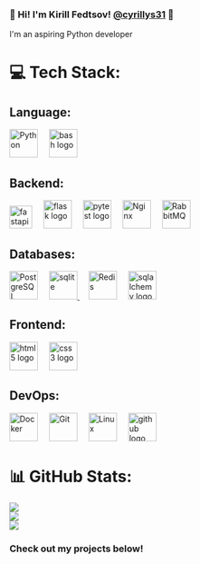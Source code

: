 ### 💫 Hi! I'm Kirill Fedtsov! [@cyrillys31](https://t.me/cyrillus31) 👋
I'm an aspiring Python developer  

# 💻 Tech Stack:

## Language:
<div align="left">
	<a href="https://www.python.org/" target="_blank"><img src="https://profilinator.rishav.dev/skills-assets/python-original.svg" alt="Python" height="50" /></a>  
	<img width="12" />  
	<img src="https://skillicons.dev/icons?i=bash" height="50" alt="bash logo"  />
</div>

###

## Backend:

<div align="left">
  <img src="https://cdn.simpleicons.org/fastapi/009688" height="40" alt="fastapi logo"  />
  <img width="12" />
  <img src="https://skillicons.dev/icons?i=flask" height="50" alt="flask logo"  />
  <img width="12" />
  <img src="https://cdn.jsdelivr.net/gh/devicons/devicon/icons/pytest/pytest-original.svg" height="50" alt="pytest logo"  />
  <img width="12" />
  <a href="https://www.nginx.com/"><img src="https://profilinator.rishav.dev/skills-assets/nginx-original.svg" alt="Nginx" height="50" /></a> 
  <img width="12" />
  <a href="https://www.rabbitmq.com/" target="_blank"><img src="https://profilinator.rishav.dev/skills-assets/rabbitmq-icon.svg" alt="RabbitMQ" height="50" /></a>  
</div>


## Databases:
<div align='left'>
  <a href="https://www.postgresql.org/" target="_blank"><img src="https://profilinator.rishav.dev/skills-assets/postgresql-original-wordmark.svg" alt="PostgreSQL" height="50" /></a>  
  <img width="12" />
  <a href="https://www.sqlite.org/" target="_blank" rel="noreferrer"> <img src="https://www.vectorlogo.zone/logos/sqlite/sqlite-icon.svg" alt="sqlite" height="50"/> </a>
  <img width="12" />
  <a href="https://redis.io/" target="_blank"><img src="https://profilinator.rishav.dev/skills-assets/redis-original-wordmark.svg" alt="Redis" height="50" /></a>
  <img width="12" />
  <img src="https://cdn.jsdelivr.net/gh/devicons/devicon/icons/sqlalchemy/sqlalchemy-original.svg" height="50" alt="sqlalchemy logo"  />
  <img width="12" />
</div>

## Frontend:
<div align="left">
  <img src="https://cdn.jsdelivr.net/gh/devicons/devicon/icons/html5/html5-original.svg" height="50" alt="html5 logo"  />
  <img width="12" />
  <img src="https://cdn.jsdelivr.net/gh/devicons/devicon/icons/css3/css3-original.svg" height="50" alt="css3 logo"  />
</div>

## DevOps:
<div align="left">
  <a href="https://www.docker.com/" target="_blank"><img src="https://profilinator.rishav.dev/skills-assets/docker-original-wordmark.svg" alt="Docker" height="50" /></a>
  <img width="12" />
  <a href="https://github.com/" target="_blank"><img  src="https://profilinator.rishav.dev/skills-assets/git-scm-icon.svg" alt="Git" height="50" /></a>
  <img width="12" />  
  <a href="https://www.linux.org/" target="_blank"><img src="https://profilinator.rishav.dev/skills-assets/linux-original.svg" alt="Linux" height="50" /></a>
  <img width="12" />  
  <img src="https://skillicons.dev/icons?i=github" height="50" alt="github logo"  />
  
</div>

###
# 📊 GitHub Stats:
![](https://github-readme-stats.vercel.app/api?username=cyrillus31&theme=shades-of-purple&hide_border=true&include_all_commits=false&count_private=false)<br/>
![](https://github-readme-streak-stats.herokuapp.com/?user=cyrillus31&theme=shades-of-purple&hide_border=true)<br/>
![](https://github-readme-stats.vercel.app/api/top-langs/?username=cyrillus31&theme=shades-of-purple&hide_border=true&include_all_commits=false&count_private=false&layout=compact)

### Check out my projects below! 
<!--
**cyrillus31/cyrillus31** is a ✨ _special_ ✨ repository because its `README.md` (this file) appears on your GitHub profile.

Here are some ideas to get you started:

- 🔭 I’m currently working on ...
- 🌱 I’m currently learning ...
- 👯 I’m looking to collaborate on ...
- 🤔 I’m looking for help with ...
- 💬 Ask me about ...
- 📫 How to reach me: ...
- 😄 Pronouns: ...
- ⚡ Fun fact: ...
-->
